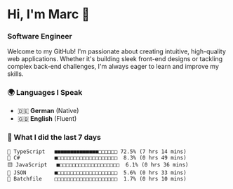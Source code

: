 # Hi, I'm Marc 👋 
### Software Engineer

Welcome to my GitHub! I'm passionate about creating intuitive, high-quality web applications. Whether it's building sleek front-end designs or tackling complex back-end challenges, I'm always eager to learn and improve my skills.  

### 🌍 Languages I Speak  
- 🇩🇪 **German** (Native)  
- 🇬🇧 **English** (Fluent)

### 🤯 What I did the last 7 days

```
🔷 TypeScript   ■■■■■■■■■■■■■■□□□□□□ 72.5% (7 hrs 14 mins)
🔷 C#           ■□□□□□□□□□□□□□□□□□□□  8.3% (0 hrs 49 mins)
🟨 JavaScript   ■□□□□□□□□□□□□□□□□□□□  6.1% (0 hrs 36 mins)
📄 JSON         ■□□□□□□□□□□□□□□□□□□□  5.6% (0 hrs 33 mins)
📄 Batchfile    □□□□□□□□□□□□□□□□□□□□  1.7% (0 hrs 10 mins)
```